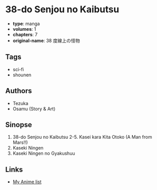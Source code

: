 # 38-do Senjou no Kaibutsu

-   **type**: manga
-   **volumes**: 1
-   **chapters**: 7
-   **original-name**: 38 度線上の怪物

## Tags

-   sci-fi
-   shounen

## Authors

-   Tezuka
-   Osamu (Story & Art)

## Sinopse

1. 38-do Senjou no Kaibutsu
   2-5. Kasei kara Kita Otoko (A Man from Mars!!)
2. Kaseki Ningen
3. Kaseki Ningen no Gyakushuu

## Links

-   [My Anime list](https://myanimelist.net/manga/22298/38-do_Senjou_no_Kaibutsu)
